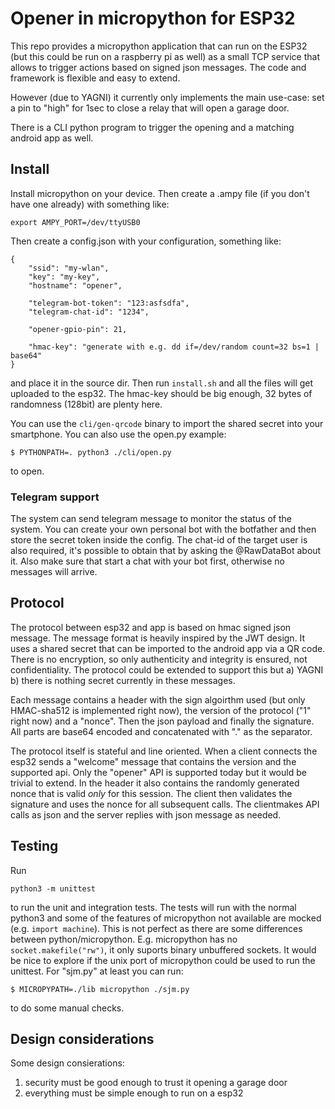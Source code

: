 # Opener in micropython for ESP32

This repo provides a micropython application that can run on the ESP32
(but this could be run on a raspberry pi as well) as a small TCP
service that allows to trigger actions based on signed json
messages. The code and framework is flexible and easy to extend.

However (due to YAGNI) it currently only implements the main use-case:
set a pin to "high" for 1sec to close a relay that will open a garage
door.

There is a CLI python program to trigger the opening and a matching
android app as well.

## Install

Install micropython on your device. Then create a .ampy file (if you
don't have one already) with something like:
```
export AMPY_PORT=/dev/ttyUSB0
```

Then create a config.json with your configuration, something like:
```
{
    "ssid": "my-wlan",
    "key": "my-key",
    "hostname": "opener",

    "telegram-bot-token": "123:asfsdfa",
    "telegram-chat-id": "1234",

    "opener-gpio-pin": 21,

    "hmac-key": "generate with e.g. dd if=/dev/random count=32 bs=1 | base64"
}
```

and place it in the source dir. Then run `install.sh` and all the
files will get uploaded to the esp32. The hmac-key should be big
enough, 32 bytes of randomness (128bit) are plenty here.

You can use the `cli/gen-qrcode` binary to import the shared secret
into your smartphone. You can also use the open.py example:
```
$ PYTHONPATH=. python3 ./cli/open.py
```
to open.

### Telegram support

The system can send telegram message to monitor the status of
the system. You can create your own personal bot with the
botfather and then store the secret token inside the config.
The chat-id of the target user is also required, it's possible
to obtain that by asking the @RawDataBot about it. Also make
sure that start a chat with your bot first, otherwise no
messages will arrive.

## Protocol

The protocol between esp32 and app is based on hmac signed json
message. The message format is heavily inspired by the JWT design. It
uses a shared secret that can be imported to the android app via a QR
code. There is no encryption, so only authenticity and integrity is
ensured, not confidentiality. The protocol could be extended to
support this but a) YAGNI b) there is nothing secret currently in
these messages.

Each message contains a header with the sign algoirthm used (but only
HMAC-sha512 is implemented right now), the version of the protocol
("1" right now) and a "nonce". Then the json payload and finally the
signature. All parts are base64 encoded and concatenated with "." as
the separator.

The protocol itself is stateful and line oriented. When a client
connects the esp32 sends a "welcome" message that contains the version
and the supported api. Only the "opener" API is supported today but it
would be trivial to extend.  In the header it also contains the
randomly generated nonce that is valid *only* for this session. The
client then validates the signature and uses the nonce for all
subsequent calls. The clientmakes API calls as json and the server
replies with json message as needed.

## Testing

Run
```
python3 -m unittest
```

to run the unit and integration tests.  The tests will run with the
normal python3 and some of the features of micropython not available
are mocked (e.g. `import machine`). This is not perfect as there are
some differences between python/micropython. E.g. micropython has no
`socket.makefile("rw")`, it only suports binary unbuffered sockets. It
would be nice to explore if the unix port of micropython could be used
to run the unittest. For "sjm.py" at least you can run:
```
$ MICROPYPATH=./lib micropython ./sjm.py
```
to do some manual checks.


## Design considerations

Some design consierations:
1. security must be good enough to trust it opening a garage door
1. everything must be simple enough to run on a esp32

